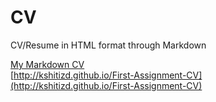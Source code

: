 # CV
CV/Resume in HTML format through Markdown

[My Markdown CV](http://kshitizd.github.io/First-Assignment-CV)  
[http://kshitizd.github.io/First-Assignment-CV](http://kshitizd.github.io/First-Assignment-CV)

